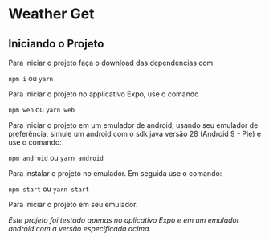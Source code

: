 # Weather Get

## Iniciando o Projeto
Para iniciar o projeto faça o download das dependencias com

`npm i` ou `yarn`

Para iniciar o projeto no applicativo Expo, use o comando

`npm web` ou `yarn web`

Para iniciar o projeto em um emulador de android, usando seu emulador de preferência, simule um android com o sdk java versão 28 (Android 9 - Pie) e use o comando:

`npm android` ou `yarn android`

Para instalar o projeto no emulador. Em seguida use o comando:

`npm start` ou `yarn start`

Para iniciar o projeto em seu emulador.

*Este projeto foi testado apenas no aplicativo Expo e em um emulador android com a versão especificada acima.*